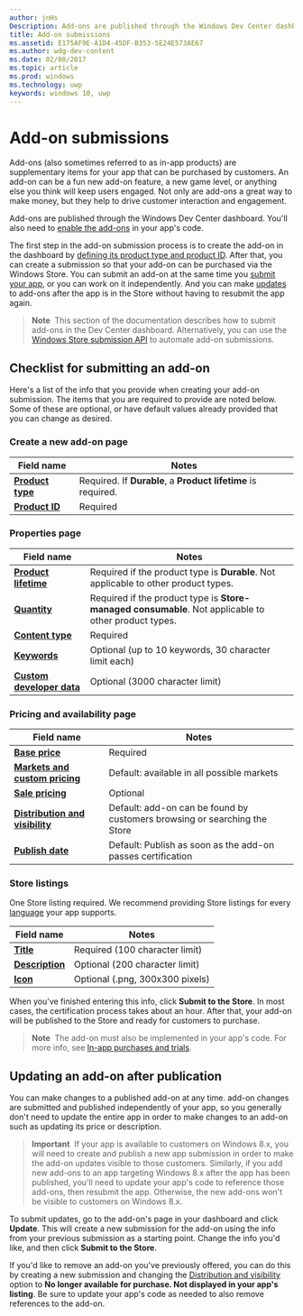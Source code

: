 ---author: jnHsDescription: Add-ons are published through the Windows Dev Center dashboard.title: Add-on submissionsms.assetid: E175AF9E-A1D4-45DF-B353-5E24E573AE67ms.author: wdg-dev-contentms.date: 02/08/2017ms.topic: articlems.prod: windowsms.technology: uwpkeywords: windows 10, uwp---# Add-on submissionsAdd-ons (also sometimes referred to as in-app products) are supplementary items for your app that can be purchased by customers. An add-on can be a fun new add-on feature, a new game level, or anything else you think will keep users engaged. Not only are add-ons a great way to make money, but they help to drive customer interaction and engagement.Add-ons are published through the Windows Dev Center dashboard. You'll also need to [enable the add-ons](../monetize/in-app-purchases-and-trials.md) in your app's code.The first step in the add-on submission process is to create the add-on in the dashboard by [defining its product type and product ID](set-your-add-on-product-id.md). After that, you can create a submission so that your add-on can be purchased via the Windows Store. You can submit an add-on at the same time you [submit your app](app-submissions.md), or you can work on it independently. And you can make [updates](#updating-an-add-on-after-submission) to add-ons after the app is in the Store without having to resubmit the app again.> **Note**&nbsp;&nbsp;This section of the documentation describes how to submit add-ons in the Dev Center dashboard. Alternatively, you can use the [Windows Store submission API](../monetize/create-and-manage-submissions-using-windows-store-services.md) to automate add-on submissions.## Checklist for submitting an add-onHere's a list of the info that you provide when creating your add-on submission. The items that you are required to provide are noted below. Some of these are optional, or have default values already provided that you can change as desired.### Create a new add-on page| Field name                    | Notes                            ||-------------------------------|----------------------------------|| [**Product type**](set-your-add-on-product-id.md#product-type)      | Required. If **Durable**, a **Product lifetime** is required. |  | [**Product ID**](set-your-add-on-product-id.md#product-id)          | Required |        <span/>### Properties page| Field name                    | Notes                              |   |-------------------------------|------------------------------------|| [**Product lifetime**](enter-add-on-properties.md#product-lifetime)  | Required if the product type is **Durable**. Not applicable to other product types. || [**Quantity**](enter-add-on-properties.md#quantity)  | Required if the product type is **Store-managed consumable**. Not applicable to other product types.| [**Content type**](enter-add-on-properties.md#content-type)          | Required       |               | [**Keywords**](enter-add-on-properties.md#keywords)                  | Optional (up to 10 keywords, 30 character limit each) || [**Custom developer data**](enter-add-on-properties.md#custom-developer-data)                               | Optional (3000 character limit)             |<span/>### Pricing and availability page| Field name                    | Notes                                       ||-------------------------------|---------------------------------------------|| [**Base price**](set-add-on-pricing-and-availability.md#base-price)                | Required                                    || [**Markets and custom pricing**](set-add-on-pricing-and-availability.md#markets-and-custom-prices)  | Default: available in all possible markets || [**Sale pricing**](put-apps-and-add-ons-on-sale.md)               | Optional                             || [**Distribution and visibility**](set-add-on-pricing-and-availability.md#distribution-and-visibility)   | Default: add-on can be found by customers browsing or searching the Store || [**Publish date**](set-add-on-pricing-and-availability.md#publish-date)                | Default: Publish as soon as the add-on passes certification |<span/>### Store listingsOne Store listing required. We recommend providing Store listings for every [language](create-add-on-store-listings.md#languages) your app supports.| Field name                    | Notes                                       ||-------------------------------|---------------------------------------------|| [**Title**](create-add-on-store-listings.md#title)                    | Required (100 character limit)              || [**Description**](create-add-on-store-listings.md#description)       | Optional (200 character limit)              || [**Icon**](create-add-on-store-listings.md#icon)                    | Optional (.png, 300x300 pixels)             |<span/>When you've finished entering this info, click **Submit to the Store**. In most cases, the certification process takes about an hour. After that, your add-on will be published to the Store and ready for customers to purchase.>**Note**&nbsp;&nbsp;The add-on must also be implemented in your app's code. For more info, see [In-app purchases and trials](../monetize/in-app-purchases-and-trials.md).## Updating an add-on after publicationYou can make changes to a published add-on at any time. add-on changes are submitted and published independently of your app, so you generally don't need to update the entire app in order to make changes to an add-on such as updating its price or description.> **Important**&nbsp;&nbsp;If your app is available to customers on Windows 8.x, you will need to create and publish a new app submission in order to make the add-on updates visible to those customers. Similarly, if you add new add-ons to an app targeting Windows 8.x after the app has been published, you'll need to update your app's code to reference those add-ons, then resubmit the app. Otherwise, the new add-ons won't be visible to customers on Windows 8.x.To submit updates, go to the add-on's page in your dashboard and click **Update**. This will create a new submission for the add-on using the info from your previous submission as a starting point. Change the info you'd like, and then click **Submit to the Store**.If you'd like to remove an add-on you've previously offered, you can do this by creating a new submission and changing the [Distribution and visibility](set-add-on-pricing-and-availability.md) option to **No longer available for purchase. Not displayed in your app's listing**. Be sure to update your app's code as needed to also remove references to the add-on.